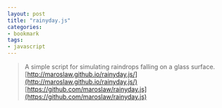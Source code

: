 ```yaml
---
layout: post
title: "rainyday.js"
categories:
- bookmark
tags:
- javascript
---
```

>A simple script for simulating raindrops falling on a glass surface.
[http://maroslaw.github.io/rainyday.js/](http://maroslaw.github.io/rainyday.js/)
[https://github.com/maroslaw/rainyday.js](https://github.com/maroslaw/rainyday.js)